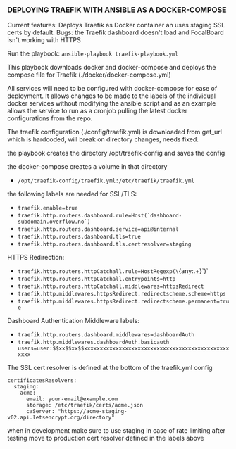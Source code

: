 ### DEPLOYING TRAEFIK WITH ANSIBLE AS A DOCKER-COMPOSE

Current features: Deploys Traefik as Docker container an uses staging SSL certs by default.
Bugs: the Traefik dashboard doesn't load and FocalBoard isn't working with HTTPS

Run the playbook: `ansible-playbook traefik-playbook.yml`

This playbook downloads docker and docker-compose and deploys the compose file for Traefik (./docker/docker-compose.yml)

All services will need to be configured with docker-compose for ease of deployment. It allows changes to be made to the labels of the individual docker services without modifying the ansible script and as an example allows the service to run as a cronjob pulling the latest docker configurations from the repo.

The traefik configuration (./config/traefik.yml) is downloaded from get_url which is hardcoded, will break on directory changes, needs fixed.

the playbook creates the directory /opt/traefik-config and saves the config

the docker-compose creates a volume in that directory 
- `/opt/traefik-config/traefik.yml:/etc/traefik/traefik.yml`

the following labels are needed for SSL/TLS:
- `traefik.enable=true`
- ``traefik.http.routers.dashboard.rule=Host(`dashboard-subdomain.overflow.no`)``
- `traefik.http.routers.dashboard.service=api@internal`
- `traefik.http.routers.dashboard.tls=true`
- `traefik.http.routers.dashboard.tls.certresolver=staging`

HTTPS Redirection:
- `traefik.http.routers.httpCatchall.rule=HostRegexp(\`{any:.+}\`)`
- `traefik.http.routers.httpCatchall.entrypoints=http`
- `traefik.http.routers.httpCatchall.middlewares=httpsRedirect`
- `traefik.http.middlewares.httpsRedirect.redirectscheme.scheme=https`
- `traefik.http.middlewares.httpsRedirect.redirectscheme.permanent=true`

    
Dashboard Authentication Middleware labels:
- `traefik.http.routers.dashboard.middlewares=dashboardAuth`
- `traefik.http.middlewares.dashboardAuth.basicauth users=user:$$xx$$xx$$xxxxxxxxxxxxxxxxxxxxxxxxxxxxxxxxxxxxxxxxxxxxxxxxxx`



The SSL cert resolver is defined at the bottom of the traefik.yml config
```
certificatesResolvers:
  staging:
    acme:
      email: your-email@example.com
      storage: /etc/traefik/certs/acme.json
      caServer: "https://acme-staging-v02.api.letsencrypt.org/directory"
```
when in development make sure to use staging in case of rate limiting
after testing move to production cert resolver defined in the labels above

